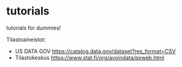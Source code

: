 # tutorials
tutorials for dummies!

Tilastoaineistot: 

 *  US DATA GOV https://catalog.data.gov/dataset?res_format=CSV
 *  Tilastokeskus https://www.stat.fi/org/avoindata/pxweb.html
